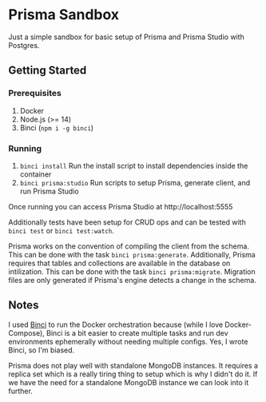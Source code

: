 # Prisma Sandbox

Just a simple sandbox for basic setup of Prisma and Prisma Studio with Postgres.

## Getting Started

### Prerequisites

1. Docker
2. Node.js (>= 14)
3. Binci (`npm i -g binci`)

### Running

1. `binci install` Run the install script to install dependencies inside the container
2. `binci prisma:studio` Run scripts to setup Prisma, generate client, and run Prisma Studio

Once running you can access Prisma Studio at http://localhost:5555

Additionally tests have been setup for CRUD ops and can be tested with `binci test` or `binci test:watch`.

Prisma works on the convention of compiling the client from the schema. This can be done with the task `binci prisma:generate`. Additionally, Prisma requires that tables and collections are available in the database on intilization. This can be done with the task `binci prisma:migrate`. Migration files are only generated if Prisma's engine detects a change in the schema.

## Notes

I used [Binci](https://www.npmjs.com/package/binci) to run the Docker orchestration because
(while I love Docker-Compose), Binci is a bit easier to create multiple tasks and run dev environments
ephemerally without needing multiple configs. Yes, I wrote Binci, so I'm biased.

Prisma does not play well with standalone MongoDB instances. It requires a replica set which is a really
tiring thing to setup which is why I didn't do it. If we have the need for a standalone MongoDB instance
we can look into it further.
